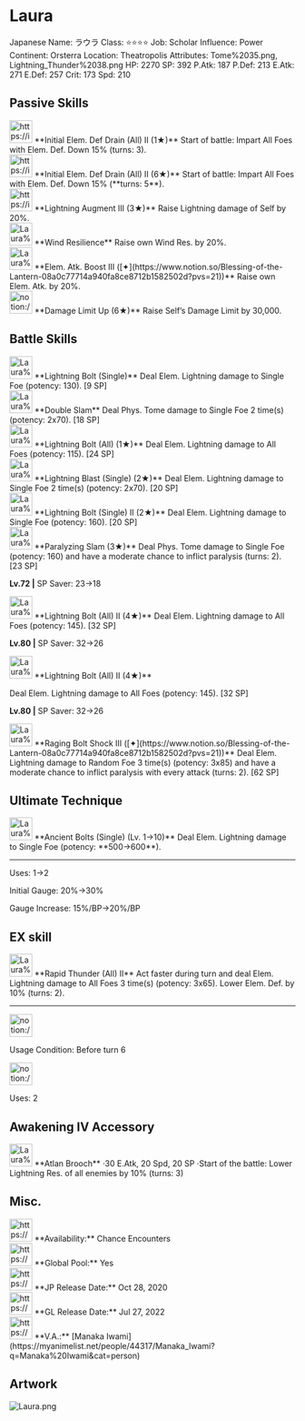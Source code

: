 # Laura

Japanese Name: ラウラ
Class: ⭐️⭐️⭐️⭐️
Job: Scholar
Influence: Power
Continent: Orsterra
Location: Theatropolis
Attributes: Tome%2035.png, Lightning_Thunder%2038.png
HP: 2270
SP: 392
P.Atk: 187
P.Def: 213
E.Atk: 271
E.Def: 257
Crit: 173
Spd: 210

## Passive Skills

<aside>
<img src="https://img.game8.jp/6930251/125eae2f710283e73aef9d9445759016.png/show" alt="https://img.game8.jp/6930251/125eae2f710283e73aef9d9445759016.png/show" width="40px" /> **Initial Elem. Def Drain (All) II (1★)**
Start of battle: Impart All Foes with Elem. Def. Down 15% (turns: 3).

<aside>
<img src="https://img.game8.jp/6930251/125eae2f710283e73aef9d9445759016.png/show" alt="https://img.game8.jp/6930251/125eae2f710283e73aef9d9445759016.png/show" width="40px" /> **Initial Elem. Def Drain (All) II (6★)**
Start of battle: Impart All Foes with Elem. Def. Down 15% (**turns: 5**).

</aside>

</aside>

<aside>
<img src="https://img.game8.jp/6930241/b8d4f5ce3cfdfb8c309f1cf3e5db0fe4.png/show" alt="https://img.game8.jp/6930241/b8d4f5ce3cfdfb8c309f1cf3e5db0fe4.png/show" width="40px" /> **Lightning Augment III (3★)**
Raise Lightning damage of Self by 20%.

</aside>

<aside>
<img src="Laura%20da7090b374b24027840b99d4e19826bc/Wind_Resilience.png" alt="Laura%20da7090b374b24027840b99d4e19826bc/Wind_Resilience.png" width="40px" /> **Wind Resilience**
Raise own Wind Res. by 20%.

</aside>

<aside>
<img src="Laura%20da7090b374b24027840b99d4e19826bc/Elem_atk_Boost.png" alt="Laura%20da7090b374b24027840b99d4e19826bc/Elem_atk_Boost.png" width="40px" /> **Elem. Atk. Boost III ([✦](https://www.notion.so/Blessing-of-the-Lantern-08a0c77714a940fa8ce8712b1582502d?pvs=21))**
Raise own Elem. Atk. by 20%.

</aside>

<aside>
<img src="notion://custom_emoji/2482af5e-3bb7-4af8-a110-df4150e44521/17debbc6-5396-80a6-933a-007af3a7f551" alt="notion://custom_emoji/2482af5e-3bb7-4af8-a110-df4150e44521/17debbc6-5396-80a6-933a-007af3a7f551" width="40px" /> **Damage Limit Up (6★)**
Raise Self’s Damage Limit by 30,000.

</aside>

## Battle Skills

<aside>
<img src="Laura%20da7090b374b24027840b99d4e19826bc/Lightning_Thunder.png" alt="Laura%20da7090b374b24027840b99d4e19826bc/Lightning_Thunder.png" width="40px" /> **Lightning Bolt (Single)**
Deal Elem. Lightning damage to Single Foe (potency: 130). [9 SP]

</aside>

<aside>
<img src="Laura%20da7090b374b24027840b99d4e19826bc/Tome.png" alt="Laura%20da7090b374b24027840b99d4e19826bc/Tome.png" width="40px" /> **Double Slam**
Deal Phys. Tome damage to Single Foe 2 time(s) (potency: 2x70). [18 SP]

</aside>

<aside>
<img src="Laura%20da7090b374b24027840b99d4e19826bc/Lightning_Thunder%201.png" alt="Laura%20da7090b374b24027840b99d4e19826bc/Lightning_Thunder%201.png" width="40px" /> **Lightning Bolt (All) (1★)**
Deal Elem. Lightning damage to All Foes (potency: 115). [24 SP]

</aside>

<aside>
<img src="Laura%20da7090b374b24027840b99d4e19826bc/Lightning_Thunder%202.png" alt="Laura%20da7090b374b24027840b99d4e19826bc/Lightning_Thunder%202.png" width="40px" /> **Lightning Blast (Single) (2★)**
Deal Elem. Lightning damage to Single Foe 2 time(s) (potency: 2x70). [20 SP]

</aside>

<aside>
<img src="Laura%20da7090b374b24027840b99d4e19826bc/Lightning_Thunder%203.png" alt="Laura%20da7090b374b24027840b99d4e19826bc/Lightning_Thunder%203.png" width="40px" /> **Lightning Bolt (Single) II (2★)**
Deal Elem. Lightning damage to Single Foe (potency: 160). [20 SP]

</aside>

<aside>
<img src="Laura%20da7090b374b24027840b99d4e19826bc/Tome%201.png" alt="Laura%20da7090b374b24027840b99d4e19826bc/Tome%201.png" width="40px" /> **Paralyzing Slam (3★)**
Deal Phys. Tome damage to Single Foe (potency: 160) and have a moderate chance to inflict paralysis (turns: 2). [23 SP]

**Lv.72 |** SP Saver: 23→18

</aside>

<aside>
<img src="Laura%20da7090b374b24027840b99d4e19826bc/Lightning_Thunder%204.png" alt="Laura%20da7090b374b24027840b99d4e19826bc/Lightning_Thunder%204.png" width="40px" /> **Lightning Bolt (All) II (4★)**
Deal Elem. Lightning damage to All Foes (potency: 145). [32 SP]

**Lv.80 |** SP Saver: 32→26

</aside>

<aside>
<img src="Laura%20da7090b374b24027840b99d4e19826bc/Lightning_Thunder%204.png" alt="Laura%20da7090b374b24027840b99d4e19826bc/Lightning_Thunder%204.png" width="40px" /> **Lightning Bolt (All) II (4★)**

Deal Elem. Lightning damage to All Foes (potency: 145). [32 SP]

**Lv.80 |** SP Saver: 32→26

</aside>

<aside>
<img src="Laura%20da7090b374b24027840b99d4e19826bc/Lightning_Thunder%204.png" alt="Laura%20da7090b374b24027840b99d4e19826bc/Lightning_Thunder%204.png" width="40px" /> **Raging Bolt Shock III ([✦](https://www.notion.so/Blessing-of-the-Lantern-08a0c77714a940fa8ce8712b1582502d?pvs=21))**
Deal Elem. Lightning damage to Random Foe 3 time(s) (potency: 3x85) and have a moderate chance to inflict paralysis with every attack (turns: 2). [62 SP]

</aside>

## Ultimate Technique

<aside>
<img src="Laura%20da7090b374b24027840b99d4e19826bc/Lightning_Thunder%205.png" alt="Laura%20da7090b374b24027840b99d4e19826bc/Lightning_Thunder%205.png" width="40px" /> **Ancient Bolts (Single) (Lv. 1→10)**
Deal Elem. Lightning damage to Single Foe (potency: **500→600**).

---

Uses:
1→2

Initial Gauge:
20%→30%

Gauge Increase:
15%/BP→20%/BP

</aside>

## EX skill

<aside>
<img src="Laura%20da7090b374b24027840b99d4e19826bc/Lightning_Thunder%205.png" alt="Laura%20da7090b374b24027840b99d4e19826bc/Lightning_Thunder%205.png" width="40px" /> **Rapid Thunder (All) II**
Act faster during turn and deal Elem. Lightning damage to All Foes 3 time(s) (potency: 3x65). Lower Elem. Def. by 10% (turns: 2).

---

<aside>
<img src="notion://custom_emoji/2482af5e-3bb7-4af8-a110-df4150e44521/137ebbc6-5396-802c-b9bc-007a54884b6f" alt="notion://custom_emoji/2482af5e-3bb7-4af8-a110-df4150e44521/137ebbc6-5396-802c-b9bc-007a54884b6f" width="40px" />

Usage Condition: Before turn 6

</aside>

<aside>
<img src="notion://custom_emoji/2482af5e-3bb7-4af8-a110-df4150e44521/137ebbc6-5396-80ba-9f36-007a936447ac" alt="notion://custom_emoji/2482af5e-3bb7-4af8-a110-df4150e44521/137ebbc6-5396-80ba-9f36-007a936447ac" width="40px" />

Uses: 2

</aside>

</aside>

## Awakening IV Accessory

<aside>
<img src="Laura%20da7090b374b24027840b99d4e19826bc/Awakening_IV.png" alt="Laura%20da7090b374b24027840b99d4e19826bc/Awakening_IV.png" width="40px" /> **Atlan Brooch**
·30 E.Atk, 20 Spd, 20 SP
·Start of the battle: Lower Lightning Res. of all enemies by 10% (turns: 3)

</aside>

## Misc.

<aside>
<img src="https://www.notion.so/icons/gift_gray.svg" alt="https://www.notion.so/icons/gift_gray.svg" width="40px" /> **Availability:** Chance Encounters

</aside>

<aside>
<img src="https://www.notion.so/icons/globe_gray.svg" alt="https://www.notion.so/icons/globe_gray.svg" width="40px" /> **Global Pool:** Yes

</aside>

<aside>
<img src="https://www.notion.so/icons/calendar_red.svg" alt="https://www.notion.so/icons/calendar_red.svg" width="40px" /> **JP Release Date:**
Oct 28, 2020

</aside>

<aside>
<img src="https://www.notion.so/icons/calendar_blue.svg" alt="https://www.notion.so/icons/calendar_blue.svg" width="40px" /> **GL Release Date:**
Jul 27, 2022

</aside>

<aside>
<img src="https://www.notion.so/icons/microphone_gray.svg" alt="https://www.notion.so/icons/microphone_gray.svg" width="40px" /> **V.A.:** [Manaka Iwami](https://myanimelist.net/people/44317/Manaka_Iwami?q=Manaka%20Iwami&cat=person)

</aside>

## Artwork

![Laura.png](Laura%20da7090b374b24027840b99d4e19826bc/Laura.png)